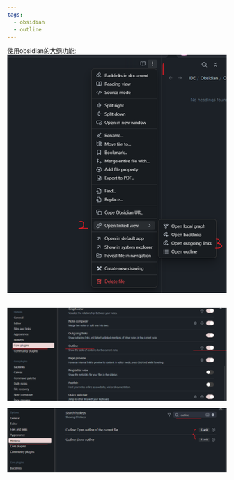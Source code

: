 ```yaml
---
tags:
  - obsidian
  - outline
---
```


使用obsidian的大纲功能:
![](./images/outline.png)
![]()

![](./images/outline1.png)


![](./images/outline2.png)



